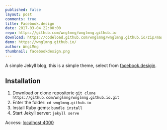 ```yaml
---
published: false
layout: post
comments: true
title: Facebook.design
date: 2017-03-04 22:00:00
repo: https://github.com/wnglmng/wnglmng.github.io
download: https://codeload.github.com/wnglmng/wnglmng.github.io/zip/master
demo: https://wnglmng.github.io/
author: WngLMng
thumbnail: facebookdesign.png
---
```


A simple Jekyll blog, this is a simple theme, select from [facebook.desigin](https://facebook.design/).

## Installation

1. Download or clone repositorie `git clone https://github.com/wnglmng/wnglmng.github.io.git`
2. Enter the folder: `cd wnglmng.github.io`
3. Install Ruby gems: `bundle install`
4. Start Jekyll server: `jekyll serve`

Access: [localhost:4000](https://localhost:4000)
